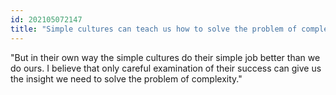 ```yaml
---
id: 202105072147 
title: "Simple cultures can teach us how to solve the problem of complexity"
---
```

"But in their own way the simple cultures do their simple job better than we do ours. I believe that only careful examination of their success can give us the in­sight we need to solve the problem of complexity." 

